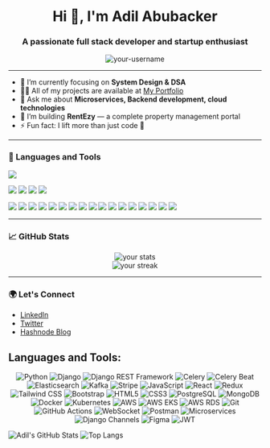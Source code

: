 <h1 align="center">Hi 👋, I'm Adil Abubacker</h1>
<h3 align="center">A passionate full stack developer and startup enthusiast</h3>

<p align="center">
  <img src="https://komarev.com/ghpvc/?username=your-username&label=Profile%20views&color=0e75b6&style=flat" alt="your-username" />
</p>

---

- 🌱 I’m currently focusing on **System Design & DSA**
- 👨‍💻 All of my projects are available at [My Portfolio](https://your-portfolio-link.com)
- 💬 Ask me about **Microservices, Backend development, cloud technologies**
- 🚀 I’m building **RentEzy** — a complete property management portal
- ⚡ Fun fact: I lift more than just code 💪

---

### 🧰 Languages and Tools

<p align="left">
  <img src="https://skillicons.dev/icons?i=python,react,django,postgresql,aws,linux,git,github,nginx,figma,html,css,js,ts" />
</p>

<p align="left">
  <!-- 🟦 Square-style icons (SkillIcons) -->
  <img src="https://skillicons.dev/icons?i=python,js,html,css,sql" />
  <img src="https://skillicons.dev/icons?i=django,react,redux,tailwind,bootstrap" />
  <img src="https://skillicons.dev/icons?i=postgres,mongodb" />
  <img src="https://skillicons.dev/icons?i=docker,kubernetes,aws,git,github,postman,figma" />
</p>

<p align="left">
  <!-- 🛡️ Badge-style icons (Shields.io for tools not in SkillIcons) -->
  <img src="https://img.shields.io/badge/Django%20REST-092E20?style=flat-square&logo=django&logoColor=white" />
  <img src="https://img.shields.io/badge/Celery-37814A?style=flat-square&logo=python&logoColor=white" />
  <img src="https://img.shields.io/badge/Celery%20Beat-7AB779?style=flat-square&logo=python&logoColor=white" />
  <img src="https://img.shields.io/badge/Django%20Channels-44B78B?style=flat-square&logo=django&logoColor=white" />
  <img src="https://img.shields.io/badge/WebSocket-010101?style=flat-square&logo=websocket&logoColor=white" />
  <img src="https://img.shields.io/badge/Kafka-231F20?style=flat-square&logo=apachekafka&logoColor=white" />
  <img src="https://img.shields.io/badge/Elasticsearch-005571?style=flat-square&logo=elasticsearch&logoColor=white" />
  <img src="https://img.shields.io/badge/Redis-DC382D?style=flat-square&logo=redis&logoColor=white" />
  <img src="https://img.shields.io/badge/Stripe-635BFF?style=flat-square&logo=stripe&logoColor=white" />
  <img src="https://img.shields.io/badge/Razorpay-02042B?style=flat-square&logo=razorpay&logoColor=white" />
  <img src="https://img.shields.io/badge/JWT-black?style=flat-square&logo=jsonwebtokens&logoColor=white" />
  <img src="https://img.shields.io/badge/AWS%20EKS-FF9900?style=flat-square&logo=amazon-eks&logoColor=white" />
  <img src="https://img.shields.io/badge/AWS%20EFS-FF9900?style=flat-square&logo=amazonaws&logoColor=white" />
  <img src="https://img.shields.io/badge/AWS%20EC2-FF9900?style=flat-square&logo=amazonec2&logoColor=white" />
  <img src="https://img.shields.io/badge/AWS%20S3-569A31?style=flat-square&logo=amazons3&logoColor=white" />
  <img src="https://img.shields.io/badge/Gunicorn-499848?style=flat-square&logo=gunicorn&logoColor=white" />
  <img src="https://img.shields.io/badge/Nginx-009639?style=flat-square&logo=nginx&logoColor=white" />
</p>

---

### 📈 GitHub Stats

<p align="center">
  <img src="https://github-readme-stats.vercel.app/api?username=your-username&show_icons=true&theme=radical" alt="your stats"/>
  <br />
  <img src="https://github-readme-streak-stats.herokuapp.com/?user=your-username&theme=radical" alt="your streak"/>
</p>

---

### 🌍 Let's Connect

- [LinkedIn](https://linkedin.com/in/your-profile)
- [Twitter](https://twitter.com/your-handle)
- [Hashnode Blog](https://your-blog.hashnode.dev)


## Languages and Tools:

<div align="center">

![Python](https://img.shields.io/badge/Python-3776AB?style=for-the-badge&logo=python&logoColor=white)
![Django](https://img.shields.io/badge/Django-092E20?style=for-the-badge&logo=django&logoColor=white)
![Django REST Framework](https://img.shields.io/badge/Django%20REST%20Framework-092E20?style=for-the-badge&logo=django&logoColor=white)
![Celery](https://img.shields.io/badge/Celery-37814A?style=for-the-badge&logo=celery&logoColor=white)
![Celery Beat](https://img.shields.io/badge/Celery%20Beat-37814A?style=for-the-badge&logo=celery&logoColor=white)
![Elasticsearch](https://img.shields.io/badge/Elasticsearch-005571?style=for-the-badge&logo=elasticsearch&logoColor=white)
![Kafka](https://img.shields.io/badge/Kafka-231F20?style=for-the-badge&logo=apachekafka&logoColor=white)
![Stripe](https://img.shields.io/badge/Stripe-008CDD?style=for-the-badge&logo=stripe&logoColor=white)
![JavaScript](https://img.shields.io/badge/JavaScript-F7DF1E?style=for-the-badge&logo=javascript&logoColor=black)
![React](https://img.shields.io/badge/React-61DAFB?style=for-the-badge&logo=react&logoColor=black)
![Redux](https://img.shields.io/badge/Redux-764ABC?style=for-the-badge&logo=redux&logoColor=white)
![Tailwind CSS](https://img.shields.io/badge/Tailwind%20CSS-38B2AC?style=for-the-badge&logo=tailwindcss&logoColor=white)
![Bootstrap](https://img.shields.io/badge/Bootstrap-563D7C?style=for-the-badge&logo=bootstrap&logoColor=white)
![HTML5](https://img.shields.io/badge/HTML5-E34F26?style=for-the-badge&logo=html5&logoColor=white)
![CSS3](https://img.shields.io/badge/CSS3-1572B6?style=for-the-badge&logo=css3&logoColor=white)
![PostgreSQL](https://img.shields.io/badge/PostgreSQL-336791?style=for-the-badge&logo=postgresql&logoColor=white)
![MongoDB](https://img.shields.io/badge/MongoDB-47A248?style=for-the-badge&logo=mongodb&logoColor=white)
![Docker](https://img.shields.io/badge/Docker-2496ED?style=for-the-badge&logo=docker&logoColor=white)
![Kubernetes](https://img.shields.io/badge/Kubernetes-326CE5?style=for-the-badge&logo=kubernetes&logoColor=white)
![AWS](https://img.shields.io/badge/AWS-232F3E?style=for-the-badge&logo=amazonaws&logoColor=white)
![AWS EKS](https://img.shields.io/badge/AWS%20EKS-FF9900?style=for-the-badge&logo=amazonaws&logoColor=white)
![AWS RDS](https://img.shields.io/badge/AWS%20RDS-527FFF?style=for-the-badge&logo=amazonaws&logoColor=white)
![Git](https://img.shields.io/badge/Git-F05032?style=for-the-badge&logo=git&logoColor=white)
![GitHub Actions](https://img.shields.io/badge/GitHub%20Actions-2088FF?style=for-the-badge&logo=githubactions&logoColor=white)
![WebSocket](https://img.shields.io/badge/WebSocket-008CCD?style=for-the-badge&logo=websocket&logoColor=white)
![Postman](https://img.shields.io/badge/Postman-FF6C37?style=for-the-badge&logo=postman&logoColor=white)
![Microservices](https://img.shields.io/badge/Microservices-0078D7?style=for-the-badge&logo=microservices&logoColor=white)
![Django Channels](https://img.shields.io/badge/Django%20Channels-092E20?style=for-the-badge&logo=django&logoColor=white)
![Figma](https://img.shields.io/badge/Figma-F24E1E?style=for-the-badge&logo=figma&logoColor=white)
![JWT](https://img.shields.io/badge/JWT-000000?style=for-the-badge&logo=jsonwebtokens&logoColor=white)

</div>

![Adil's GitHub Stats](https://github-readme-stats.vercel.app/api?username=AdilAbubacker&show_icons=true&theme=tokyonight)
![Top Langs](https://github-readme-stats.vercel.app/api/top-langs/?username=AdilAbubacker&layout=compact&theme=tokyonight)


<!--
**AdilAbubacker/AdilAbubacker** is a ✨ _special_ ✨ repository because its `README.md` (this file) appears on your GitHub profile.

Here are some ideas to get you started:

- 🔭 I’m currently working on ...
- 🌱 I’m currently learning ...
- 👯 I’m looking to collaborate on ...
- 🤔 I’m looking for help with ...
- 💬 Ask me about ...
- 📫 How to reach me: ...
- 😄 Pronouns: ...
- ⚡ Fun fact: ...
-->
